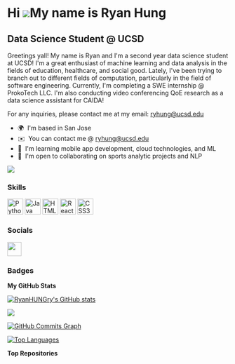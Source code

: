 Hi ![](https://user-images.githubusercontent.com/18350557/176309783-0785949b-9127-417c-8b55-ab5a4333674e.gif)My name is Ryan Hung
=================================================================================================================================

Data Science Student @ UCSD
---------------------------

Greetings yall! My name is Ryan and I'm a second year data science student at UCSD! I'm a great enthusiast of machine learning and data analysis in the fields of education, healthcare, and social good. Lately, I've been trying to branch out to different fields of computation, particularly in the field of software engineering. Currently, I'm completing a SWE internship @ ProkoTech LLC. I'm also conducting video conferencing QoE research as a data science assistant for CAIDA!

For any inquiries, please contact me at my email: ryhung@ucsd.edu

* 🌍  I'm based in San Jose
* ✉️  You can contact me @ [ryhung@ucsd.edu](mailto:ryhung@ucsd.edu)
* 🧠  I'm learning mobile app development, cloud technologies, and ML
* 🤝  I'm open to collaborating on sports analytic projects and NLP

<a href="https://www.github.com/RyanHUNGry" target="_blank" rel="noreferrer"><img
src="https://img.shields.io/github/followers/RyanHUNGry?logo=github&style=for-the-badge&color=0891b2&labelColor=312e81" /></a>

### Skills

<p align="left">
<a href="https://www.python.org/" target="_blank" rel="noreferrer"><img src="https://raw.githubusercontent.com/danielcranney/readme-generator/main/public/icons/skills/python-colored.svg" width="36" height="36" alt="Python" /></a>
<a href="https://www.oracle.com/java/" target="_blank" rel="noreferrer"><img src="https://raw.githubusercontent.com/danielcranney/readme-generator/main/public/icons/skills/java-colored.svg" width="36" height="36" alt="Java" /></a>
<a href="https://developer.mozilla.org/en-US/docs/Glossary/HTML5" target="_blank" rel="noreferrer"><img src="https://raw.githubusercontent.com/danielcranney/readme-generator/main/public/icons/skills/html5-colored.svg" width="36" height="36" alt="HTML5" /></a>
<a href="https://reactjs.org/" target="_blank" rel="noreferrer"><img src="https://raw.githubusercontent.com/danielcranney/readme-generator/main/public/icons/skills/react-colored.svg" width="36" height="36" alt="React" /></a>
<a href="https://www.w3.org/TR/CSS/#css" target="_blank" rel="noreferrer"><img src="https://raw.githubusercontent.com/danielcranney/readme-generator/main/public/icons/skills/css3-colored.svg" width="36" height="36" alt="CSS3" /></a>
</p>


### Socials

<p align="left"> <a href="https://www.github.com/RyanHUNGry" target="_blank" rel="noreferrer"><img src="https://raw.githubusercontent.com/danielcranney/readme-generator/main/public/icons/socials/github.svg" width="32" height="32" /></a></p>

### Badges

<b>My GitHub Stats</b>

<a href="http://www.github.com/RyanHUNGry"><img src="https://github-readme-stats.vercel.app/api?username=RyanHUNGry&show_icons=true&hide=&count_private=true&title_color=0891b2&text_color=ef4444&icon_color=0891b2&bg_color=312e81&hide_border=true&show_icons=true" alt="RyanHUNGry's GitHub stats" /></a>

<a href="http://www.github.com/RyanHUNGry"><img src="https://github-readme-streak-stats.herokuapp.com/?user=RyanHUNGry&stroke=ef4444&background=312e81&ring=0891b2&fire=0891b2&currStreakNum=ef4444&currStreakLabel=0891b2&sideNums=ef4444&sideLabels=ef4444&dates=ef4444&hide_border=true" /></a>

<a href="http://www.github.com/RyanHUNGry"><img src="https://activity-graph.herokuapp.com/graph?username=RyanHUNGry&bg_color=312e81&color=ef4444&line=0891b2&point=ef4444&area_color=312e81&area=true&hide_border=true&custom_title=GitHub%20Commits%20Graph" alt="GitHub Commits Graph" /></a>

<a href="https://github.com/RyanHUNGry" align="left"><img src="https://github-readme-stats.vercel.app/api/top-langs/?username=RyanHUNGry&langs_count=10&title_color=0891b2&text_color=ef4444&icon_color=0891b2&bg_color=312e81&hide_border=true&locale=en&custom_title=Top%20%Languages" alt="Top Languages" /></a>

<b>Top Repositories</b>

<div width="100%" align="center"></div><br /><br /><br /><br /><br /><br /><br />
